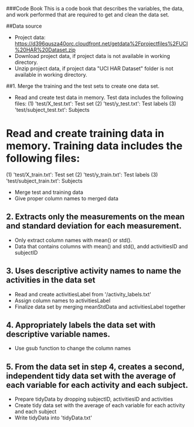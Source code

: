 ###Code Book
This is a code book that describes the variables, the data, and work performed that are required to get and clean the data set.

##Data source
* Project data: https://d396qusza40orc.cloudfront.net/getdata%2Fprojectfiles%2FUCI%20HAR%20Dataset.zip
* Download project data, if project data is not available in working directory.
* Unzip project data, if project data "UCI HAR Dataset" folder is not available in working directory.


##1. Merge the training and the test sets to create one data set.
* Read and create test data in memory. Test data includes the following files:
(1) 'test/X_test.txt': Test set
(2) 'test/y_test.txt': Test labels
(3) 'test/subject_test.txt': Subjects

# Read and create training data in memory. Training data includes the following files:
(1) 'test/X_train.txt': Test set
(2) 'test/y_train.txt': Test labels
(3) 'test/subject_train.txt': Subjects

* Merge test and training data
* Give proper column names to merged data

## 2. Extracts only the measurements on the mean and standard deviation for each measurement. 
* Only extract column names with mean() or std().
* Data that contains columns with mean() and std(), andd activitiesID and subjectID

## 3. Uses descriptive activity names to name the activities in the data set
* Read and create activitiesLabel from '/activity_labels.txt'
* Assign column names to activitiesLabel
* Finalize data set by merging meanStdData and activitiesLabel together

## 4. Appropriately labels the data set with descriptive variable names. 
* Use gsub function to change the column names

## 5. From the data set in step 4, creates a second, independent tidy data set with the average of each variable for each activity and each subject.
* Prepare tidyData by dropping subjectID, activitiesID and activities
* Create tidy data set with the average of each variable for each activity and each subject 
* Write tidyData into 'tidyData.txt'
